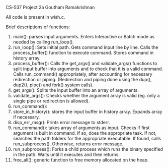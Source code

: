 CS-537 Project 2a
Goutham Ramakrishnan

All code is present in wish.c. 

Brief descriptions of functions:
1. main(): parses input arguments. Enters Interactive or Batch mode as needed by calling run_loop().
2. run_loop(): Sets initial path. Gets command input line by line. Calls the process_buffer() function to execute command. Stores command in history array. 
3. process_buffer(): Calls the get_args() and validate_args() functions to split input buffer into arguments and to check that it is a valid command. Calls run_command() appropriately, after accounting for necessary redirection or piping. (Redirection and piping done using the dup(), dup2(), pipe() and fork() system calls). 
4. get_args(): Splits the input buffer into an array of arguments. 
5. validate_args(): Checks whether the argument array is valid (eg. only a single pipe or redirection is allowed). 
6. run_command(): 
7. store_in_history(): stores the input buffer in history array. Expands array if necessary. 
8. disp_err_msg(): Prints error message to stderr. 
9. run_command(): takes array of arguments as input. Checks if first argument is built in command. If so, does the appropriate task. If not, searches the path folders for the appropriate executable. If found, calls run_subprocess(). Otherwise, returns error message. 
10. run_subprocess(): Forks a child process which runs the binary specified in the path. Waits until it executes and then returns. 
11. free_all(): generic function to free memory allocated on the heap. 